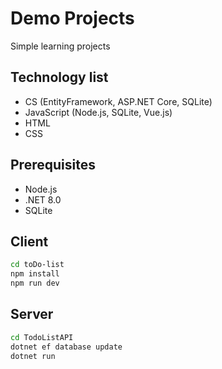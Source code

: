 # Demo Projects

Simple learning projects

## Technology list
- CS (EntityFramework, ASP.NET Core, SQLite)
- JavaScript (Node.js, SQLite, Vue.js)
- HTML
- CSS

## Prerequisites
- Node.js
- .NET 8.0
- SQLite

## Client

``` bash
cd toDo-list
npm install
npm run dev
```

## Server

``` bash
cd TodoListAPI
dotnet ef database update
dotnet run
```
